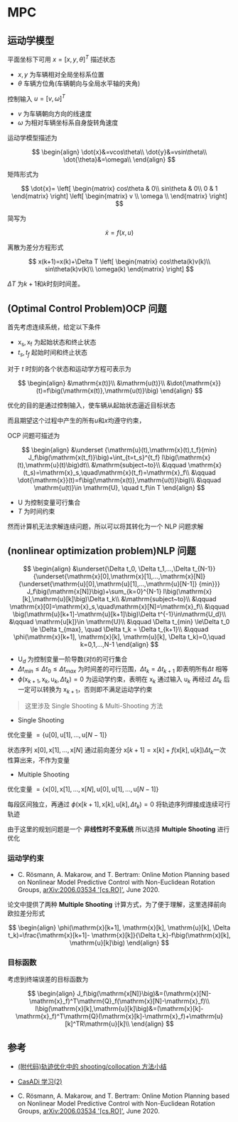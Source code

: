 # MPC

## 运动学模型

平面坐标下可用 $x=[x,y,\theta]^T$ 描述状态

- $x,y$ 为车辆相对全局坐标系位置
- $\theta$ 车辆方位角(车辆朝向与全局水平轴的夹角)

控制输入 $u=[v,\omega]^T$

- $v$ 为车辆朝向方向的线速度
- $\omega$ 为相对车辆坐标系自身旋转角速度

运动学模型描述为

$$
\begin{align}
\dot{x}&=vcos\theta\\
\dot{y}&=vsin\theta\\
\dot{\theta}&=\omega\\
\end{align}
$$

矩阵形式为

$$
\dot{x}=
\left[
\begin{matrix}
cos\theta & 0\\
sin\theta  & 0\\
0 & 1
\end{matrix}
\right]
\left[
\begin{matrix}
v \\
\omega \\
\end{matrix}
\right]
$$

简写为

$$
\dot{x}=f(x,u)
$$

离散为差分方程形式

$$
x(k+1)=x(k)+\Delta T
\left[
\begin{matrix}
cos\theta(k)v(k)\\
sin\theta(k)v(k)\\
\omega(k)
\end{matrix}
\right]
$$

$\Delta T$ 为$k+1$和$k$时刻时间差。

## (Optimal Control Problem)OCP 问题

首先考虑连续系统，给定以下条件

- $\mathrm{x_s},\mathrm{x_f}$ 为起始状态和终止状态
- $t_s,t_f$ 起始时间和终止状态

对于 $t$ 时刻的各个状态和运动学方程可表示为

$$
\begin{align}
&\mathrm{x(t)}\\
&\mathrm{u(t)}\\
&\dot{\mathrm{x}}(t)=f\big(\mathrm{x(t)},\mathrm{u(t)}\big)
\end{align}
$$

优化的目的是通过控制输入，使车辆从起始状态逼近目标状态

而且期望这个过程中产生的所有$u$和$x$均遵守约束，

OCP 问题可描述为

$$
\begin{align}
&\underset {\mathrm{u}(t),\mathrm{x}(t),t_f}{min} J_f\big(\mathrm{x(t_f)}\big)+\int_{t=t_s}^{t_f} l\big(\mathrm{x}(t),\mathrm{u}(t)\big)dt\\
&\mathrm{subject~to}\\
&\qquad \mathrm{x}(t_s)=\mathrm{x}_s,\quad\mathrm{x}(t_f)=\mathrm{x}_f\\
&\qquad \dot{\mathrm{x}}(t)=f\big(\mathrm{x(t)},\mathrm{u(t)}\big)\\
&\qquad \mathrm{u(t)}\in \mathrm{U}, \quad t_f\in T
\end{align}
$$

- $\mathrm{U}$ 为控制变量可行集合
- $T$ 为时间约束

然而计算机无法求解连续问题，所以可以将其转化为一个 NLP 问题求解

## (nonlinear optimization problem)NLP 问题

$$
\begin{align}
&\underset{\Delta t_0, \Delta t_1,...,\Delta t_{N-1}}
{\underset{\mathrm{x}[0],\mathrm{x}[1],...,\mathrm{x}[N]}{\underset{\mathrm{u}[0],\mathrm{u}[1],...,\mathrm{u}[N-1]}
{min}}}
 J_f\big(\mathrm{x[N]}\big)+\sum_{k=0}^{N-1} l\big(\mathrm{x}[k],\mathrm{u}[k]\big)\Delta t_k\\
&\mathrm{subject~to}\\
&\qquad \mathrm{x}[0]=\mathrm{x}_s,\quad\mathrm{x}[N]=\mathrm{x}_f\\
&\qquad \big(\mathrm{u}[k+1]-\mathrm{u}[k+1]\big)\Delta t^{-1}\in\mathrm{U_d}\\
&\qquad \mathrm{u[k]}\in \mathrm{U}\\
&\qquad \Delta t_{min} \le\Delta t_0 \le \Delta t_{max}, \quad \Delta t_k = \Delta t_{k+1}\\
&\qquad \phi(\mathrm{x}[k+1], \mathrm{x}[k], \mathrm{u}[k], \Delta t_k)=0,\quad k=0,1,...,N-1
\end{align}
$$

- $\mathrm{U}_d$ 为控制变量一阶导数(对$t$)的可行集合
- $\Delta t _{min} \le\Delta t_0 \le \Delta t _{max}$ 为时间差的可行范围，$\Delta t_k = \Delta t_{k+1}$ 即表明所有$\Delta t$ 相等
- $\phi(\mathrm{x}_{k+1}, \mathrm{x}_k, \mathrm{u}_k, \Delta t_k)=0$ 为运动学约束，表明在 $\mathrm{x}_{k}$ 通过输入 $\mathrm{u}_k$ 再经过 $\Delta t_k$ 后 一定可以转换为 $\mathrm{x}_{k+1}$，否则即不满足运动学约束

> 这里涉及 Single Shooting & Multi-Shooting 方法

- Single Shooting

优化变量 $=\{\mathrm{u}[0],\mathrm{u}[1],...,\mathrm{u}[N-1]\}$

状态序列 $\mathrm{x}[0],\mathrm{x}[1],...,\mathrm{x}[N]$ 通过前向差分 $\mathrm{x}[k+1]=\mathrm{x}[k]+f\big(\mathrm{x}[k], \mathrm{u}[k]\big)\Delta t_k$一次性算出来，不作为变量

- Multiple Shooting

优化变量 $=\{\mathrm{x}[0],\mathrm{x}[1],...,\mathrm{x}[N],\mathrm{u}[0],\mathrm{u}[1],...,\mathrm{u}[N-1]\}$

每段区间独立，再通过 $\phi(\mathrm{x}[k+1], \mathrm{x}[k], \mathrm{u}[k], \Delta t_k)=0$ 将轨迹序列焊接成连续可行轨迹

由于这里的规划问题是一个 **非线性时不变系统** 所以选择 **Multiple Shooting** 进行优化

### 运动学约束

- C. Rösmann, A. Makarow, and T. Bertram: Online Motion Planning based on Nonlinear Model Predictive Control with Non-Euclidean Rotation Groups, [arXiv:2006.03534 '[cs.RO]'](https://arxiv.org/abs/2006.03534), June 2020.

论文中提供了两种 **Multiple Shooting** 计算方式，为了便于理解，这里选择前向欧拉差分形式

$$
\begin{align}
\phi(\mathrm{x}[k+1], \mathrm{x}[k], \mathrm{u}[k], \Delta t_k)=\frac{\mathrm{x}[k+1]- \mathrm{x}[k]}{\Delta t_k}-f\big(\mathrm{x}[k], \mathrm{u}[k]\big)
\end{align}
$$

### 目标函数

考虑到终端误差的目标函数为

$$
\begin{align}
J_f\big(\mathrm{x[N]}\big)&=(\mathrm{x}[N]-\mathrm{x}_f)^T\mathrm{Q}_f(\mathrm{x}[N]-\mathrm{x}_f)\\
l\big(\mathrm{x}[k],\mathrm{u}[k]\big)&=(\mathrm{x}[k]-\mathrm{x}_f)^T\mathrm{Q}(\mathrm{x}[k]-\mathrm{x}_f)+\mathrm{u}[k]^TR\mathrm{u}[k]\\
\end{align}
$$

## 参考

- [(附代码)轨迹优化中的 shooting/collocation 方法小结](https://www.zhihu.com/people/yang-tai-wen-24/posts)

- [CasADi 学习(2)](https://zhuanlan.zhihu.com/p/149304322)

- C. Rösmann, A. Makarow, and T. Bertram: Online Motion Planning based on Nonlinear Model Predictive Control with Non-Euclidean Rotation Groups, [arXiv:2006.03534 '[cs.RO]'](https://arxiv.org/abs/2006.03534), June 2020.
